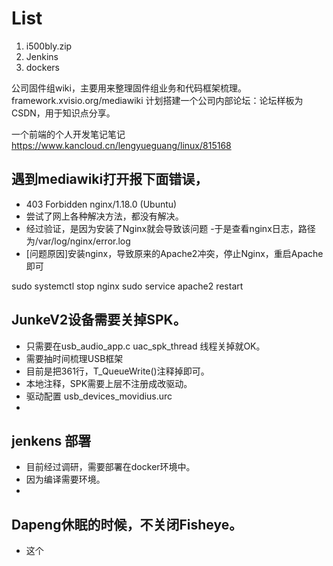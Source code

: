# List 
1. i500bly.zip
2. Jenkins
3. dockers 

公司固件组wiki，主要用来整理固件组业务和代码框架梳理。
framework.xvisio.org/mediawiki
计划搭建一个公司内部论坛：论坛样板为CSDN，用于知识点分享。

一个前端的个人开发笔记笔记
https://www.kancloud.cn/lengyueguang/linux/815168


## 遇到mediawiki打开报下面错误， 
- 403 Forbidden nginx/1.18.0 (Ubuntu)
- 尝试了网上各种解决方法，都没有解决。
- 经过验证，是因为安装了Nginx就会导致该问题
-于是查看nginx日志，路径为/var/log/nginx/error.log
- [问题原因]安装nginx，导致原来的Apache2冲突，停止Nginx，重启Apache即可

sudo systemctl stop nginx
sudo service apache2 restart

## JunkeV2设备需要关掉SPK。
- 只需要在usb_audio_app.c uac_spk_thread 线程关掉就OK。
- 需要抽时间梳理USB框架
- 目前是把361行，T_QueueWrite()注释掉即可。
- 本地注释，SPK需要上层不注册成改驱动。
- 驱动配置 usb_devices_movidius.urc
- 

## jenkens 部署
- 目前经过调研，需要部署在docker环境中。
- 因为编译需要环境。
- 
## Dapeng休眠的时候，不关闭Fisheye。
- 这个
